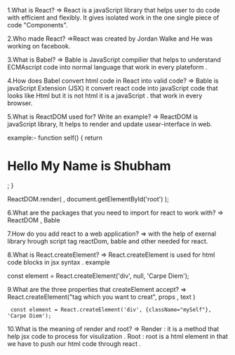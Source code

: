 1.What is React?
=> React is a javaScript library that helps user to do code with efficient  and flexibly. It gives isolated work in the one single piece of code "Components".

2.Who made React?
=>React was created by Jordan Walke and He was working on facebook.

3.What is Babel?
=> Bable is JavaScript compilier that helps to understand ECMAscript code into normal language that work in every plateform .


4.How does Babel convert html code in React into valid code?
=> Bable is javaScript Extension (JSX) it convert react code into javaScript code that looks like Html but it is not html it is a javaScript . that work in every browser.


5.What is ReactDOM used for? Write an example?
=> ReactDOM is javaScript library, It helps to render and update usear-interface in web.

   example:-
   function self() {
  return <h1>Hello My Name is Shubham</h1>;
}

ReactDOM.render(
  <self />,
  document.getElementById('root')
);



6.What are the packages that you need to import for react to work with?
=> ReactDOM , Bable 


7.How do you add react to a web application?
=> with the help of exernal library  hrough script tag reactDom, bable and other needed for react.


8.What is React.createElement?
=> React.createElement is used for html code blocks in jsx syntax . 
      example

   const element = React.createElement('div', null, 'Carpe Diem');


9.What are the three properties that createElement accept?
=>  
     React.createElement("tag which you want to creat", props , text )

     const element = React.createElement('div', {className="mySelf"}, 'Carpe Diem');



10.What is the meaning of render and root?
=> Render : it is a method that help jsx code to process for visulization .
  Root : root is a html element in that we have to push our html code through react .
